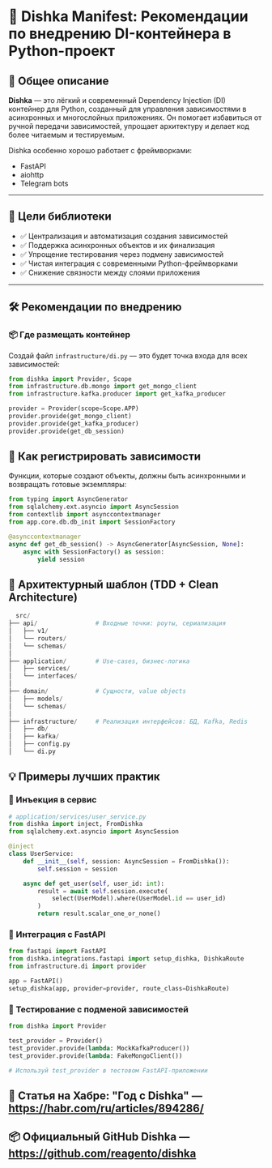 # 🧩 Dishka Manifest: Рекомендации по внедрению DI-контейнера в Python-проект

## 📘 Общее описание

**Dishka** — это лёгкий и современный Dependency Injection (DI) контейнер для Python, созданный для управления зависимостями в асинхронных и многослойных приложениях. Он помогает избавиться от ручной передачи зависимостей, упрощает архитектуру и делает код более читаемым и тестируемым.

Dishka особенно хорошо работает с фреймворками:
- FastAPI
- aiohttp
- Telegram bots

---

## 🎯 Цели библиотеки

- ✅ Централизация и автоматизация создания зависимостей
- ✅ Поддержка асинхронных объектов и их финализация
- ✅ Упрощение тестирования через подмену зависимостей
- ✅ Чистая интеграция с современными Python-фреймворками
- ✅ Снижение связности между слоями приложения

---

## 🛠 Рекомендации по внедрению

### 📦 Где размещать контейнер

Создай файл `infrastructure/di.py` — это будет точка входа для всех зависимостей:

```python
from dishka import Provider, Scope
from infrastructure.db.mongo import get_mongo_client
from infrastructure.kafka.producer import get_kafka_producer

provider = Provider(scope=Scope.APP)
provider.provide(get_mongo_client)
provider.provide(get_kafka_producer)
provider.provide(get_db_session)
```

## 🧠 Как регистрировать зависимости
Функции, которые создают объекты, должны быть асинхронными и возвращать готовые экземпляры:

```python
from typing import AsyncGenerator
from sqlalchemy.ext.asyncio import AsyncSession
from contextlib import asynccontextmanager
from app.core.db.db_init import SessionFactory

@asynccontextmanager
async def get_db_session() -> AsyncGenerator[AsyncSession, None]:
    async with SessionFactory() as session:
        yield session
```

## 🧱 Архитектурный шаблон (TDD + Clean Architecture)

```python
  src/
├── api/                # Входные точки: роуты, сериализация
│   ├── v1/
│   └── routers/
│   └── schemas/
│
├── application/        # Use-cases, бизнес-логика
│   ├── services/
│   └── interfaces/
│
├── domain/             # Сущности, value objects
│   ├── models/
│   └── schemas/
│
├── infrastructure/     # Реализация интерфейсов: БД, Kafka, Redis
│   ├── db/
│   ├── kafka/
│   ├── config.py
│   └── di.py
```

## 💡 Примеры лучших практик
### 🔧 Инъекция в сервис

```python
# application/services/user_service.py
from dishka import inject, FromDishka
from sqlalchemy.ext.asyncio import AsyncSession

@inject
class UserService:
    def __init__(self, session: AsyncSession = FromDishka()):
        self.session = session

    async def get_user(self, user_id: int):
        result = await self.session.execute(
            select(UserModel).where(UserModel.id == user_id)
        )
        return result.scalar_one_or_none()
```


### 🚀 Интеграция с FastAPI


```python
from fastapi import FastAPI
from dishka.integrations.fastapi import setup_dishka, DishkaRoute
from infrastructure.di import provider

app = FastAPI()
setup_dishka(app, provider=provider, route_class=DishkaRoute)

```

### 🧪 Тестирование с подменой зависимостей

```python
from dishka import Provider

test_provider = Provider()
test_provider.provide(lambda: MockKafkaProducer())
test_provider.provide(lambda: FakeMongoClient())

# Используй test_provider в тестовом FastAPI-приложении
```

## 📘 Статья на Хабре: "Год с Dishka" — https://habr.com/ru/articles/894286/

## 📦 Официальный GitHub Dishka — https://github.com/reagento/dishka
